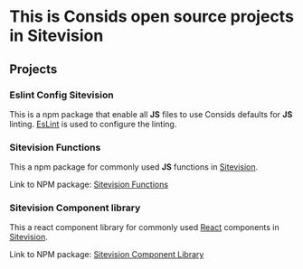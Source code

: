 # This is Consids open source projects in Sitevision

## Projects
### Eslint Config Sitevision
This is a npm package that enable all **JS** files to use Consids defaults for **JS** linting. [EsLint](https://eslint.org/) is used to configure the linting.
### Sitevision Functions
This a npm package for commonly used **JS** functions in [Sitevision](https://www.sitevision.se/).

Link to NPM package: [Sitevision Functions](https://www.npmjs.com/package/@consid/sitevision-functions)
### Sitevision Component library
This a react component library for commonly used [React](https://reactjs.org/) components in [Sitevision](https://www.sitevision.se/).

Link to NPM package: [Sitevision Component Library](https://www.npmjs.com/package/@consid/sitevision-component-library)